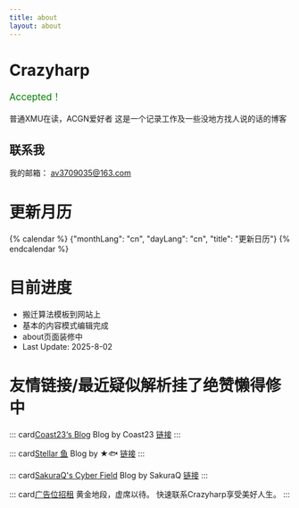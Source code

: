 ```yaml
---
title: about
layout: about
---
```

# Crazyharp

<p style="color: green;font-size: larger">Accepted！ </p>

普通XMU在读，ACGN爱好者
这是一个记录工作及一些没地方找人说的话的博客

## 联系我
我的邮箱： av3709035@163.com


# 更新月历
{% calendar %}
{"monthLang": "cn", "dayLang": "cn", "title": "更新日历"}
{% endcalendar %}

# 目前进度
* 搬迁算法模板到网站上
* 基本的内容模式编辑完成
* about页面装修中
* Last Update: 2025-8-02
# 友情链接/最近疑似解析挂了绝赞懒得修中

::: card[Coast23‘s Blog](https://coast23.github.io/images/avatar.jpg)
Blog by Coast23
[链接](https://coast23.github.io)
:::

::: card[Stellar 鱼](https://www.stellarfishblog.space/image/miku.jpg)
Blog by ★🐟
[链接](https://www.stellarfishblog.space)
:::


::: card[SakuraQ's Cyber Field](https://yaesakuraq.github.io/img/SakuraQ.jpg)
Blog by SakuraQ
[链接](https://yaesakuraq.github.io)
:::


::: card[广告位招租](/pic/test.jpg) 
黄金地段，虚席以待。
快速联系Crazyharp享受美好人生。
:::


